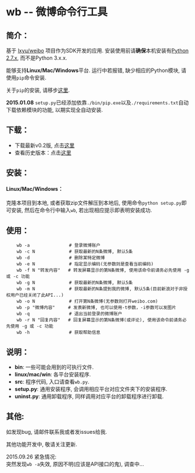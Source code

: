 wb -- 微博命令行工具
==========

## 简介：
基于 [lxyu/weibo](https://github.com/lxyu/weibo) 项目作为SDK开发的应用. 安装使用前请**确保**本机安装有[Python 2.7.x](https://www.python.org/downloads/), 而不是Python 3.x.x.

能够支持**Linux/Mac/Windows**平台. 运行中若报错, 缺少相应的Python模块, 请使用`pip`命令安装.

关于`pip`的安装, 请移步[这里](https://github.com/zhanglintc/tools-lite/tree/master/misc/pip_install).

**2015.01.08** `setup.py`已经添加依靠`./bin/pip.exe`以及`./requirements.txt`自动下载依赖模块的功能, 以期实现全自动安装.

## 下载：
- 下载最新v0.2版, 点击[这里](https://zhanglintc.github.io/download/wb.zip)
- 查看历史版本：点击[这里](https://github.com/zhanglintc/xiaobawang/releases)

## 安装：

#### Linux/Mac/Windows：
克隆本项目到本地, 或者获取zip文件解压到本地后, 使用命令`python setup.py`即可安装, 然后在命令行中输入`wb`, 若出现相应提示即表明安装成功.

## 使用：

```
    wb -a               # 登录微博账户
    wb -c N             # 获取最新的N条微博, 默认5条
    wb -d               # 删除某特定微博
    wb -e N             # 指定显示编码(无参数则是查看当前编码)
    wb -f N "转发内容"   # 转发屏幕显示的第N条微博, 使用该命令前请务必先使用 -g 或 -c 功能
    wb -g N             # 获取最新的N条微博, 默认5条
    wb -m N             # 获取最新的N条提到我的微博, 默认5条(目前新浪对于非授权用户已经关闭了此API...)
    wb -o N             # 打开第N条微博(无参数则打开weibo.com)
    wb -p "微博内容"     # 发表新微博, 也可以使用-t参数，-i参数可以发图片
    wb -q               # 退出当前登录的微博账户
    wb -r N "回复内容"   # 回复屏幕显示的第N条微博(或评论), 使用该命令前请务必先使用 -g 或 -c 功能
    wb -h               # 获取帮助信息
```

## 说明：
- **bin**: 一些可能会用到的可执行文件.
- **linux/mac/win**: 各平台安装程序.
- **src**: 程序代码, 入口请查看`wb.py`.
- **setup.py**: 通用安装程序, 会调用相应平台对应文件夹下的安装程序.
- **uninst.py**: 通用卸载程序, 同样调用对应平台的卸载程序进行卸载.


## 其他:
如发现bug, 请邮件联系我或者发issues给我.

其他功能开发中, 敬请关注更新.

2015.09.26 紧急情况:<br>
突然发现`wb -a`失效, 原因不明(应该是API接口的鬼), 调查中...

